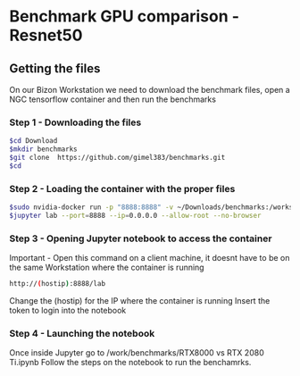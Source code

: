 

# Benchmark GPU comparison - Resnet50

## Getting the files

On our Bizon Workstation we need to download the benchmark files, open a NGC tensorflow container and then run the benchmarks

### Step 1 - Downloading the files

```bash
$cd Download
$mkdir benchmarks
$git clone  https://github.com/gimel383/benchmarks.git
$cd
```

### Step 2 - Loading the container with the proper files

```bash
$sudo nvidia-docker run -p "8888:8888" -v ~/Downloads/benchmarks:/workspace/work/benchmarks -it --shm-size=1g --ulimit memlock=-1  --ulimit stack=67108864 --rm 621fd859db33
$jupyter lab --port=8888 --ip=0.0.0.0 --allow-root --no-browser
```

### Step 3 - Opening Jupyter notebook to access the container

Important - Open this command on a client machine, it doesnt have to be on the same Workstation where the container is running

```bash
http://(hostip):8888/lab
```

Change the (hostip) for the IP where the container is running
Insert the token to login into the notebook

### Step 4 - Launching the notebook

Once inside Jupyter go to /work/benchmarks/RTX8000 vs RTX 2080 Ti.ipynb
Follow the steps on the notebook to run the benchamrks.
